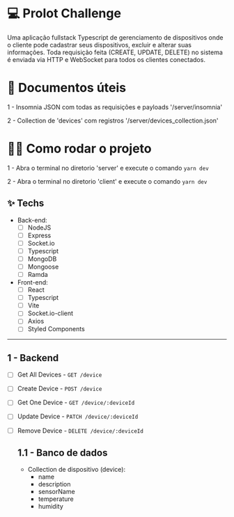 # 💻 ProIot Challenge
Uma aplicação fullstack Typescript de gerenciamento de dispositivos onde o cliente pode cadastrar seus dispositivos, excluir e alterar suas informações. Toda requisição feita (CREATE, UPDATE, DELETE) no sistema é enviada via HTTP e WebSocket para todos os clientes conectados.

# 📜 Documentos úteis
1 - Insomnia JSON com todas as requisições e payloads '/server/insomnia'

2 - Collection de 'devices' com registros '/server/devices_collection.json'

# 🤹‍♀️ Como rodar o projeto
1 - Abra o terminal no diretorio 'server' e execute o comando `yarn dev`

2 - Abra o terminal no diretorio 'client' e execute o comando `yarn dev`

## ✨ Techs
  * Back-end:
    -  [ ] NodeJS
    -  [ ] Express
    -  [ ] Socket.io
    -  [ ] Typescript
    -  [ ] MongoDB
    -  [ ] Mongoose
    -  [ ] Ramda
  * Front-end:
    -  [ ] React
    -  [ ] Typescript
    -  [ ] Vite
    -  [ ] Socket.io-client
    -  [ ] Axios
    -  [ ] Styled Components
    
<hr />

## 1 - Backend
- [ ] Get All Devices - `GET /device`

- [ ] Create Device - `POST /device`

- [ ] Get One Device - `GET /device/:deviceId`

- [ ] Update Device - `PATCH /device/:deviceId`

- [ ] Remove Device - `DELETE /device/:deviceId`

    ## 1.1 - Banco de dados
    - Collection de dispositivo (device):
        - name
        - description
        - sensorName
        - temperature
        - humidity
    
     
    
